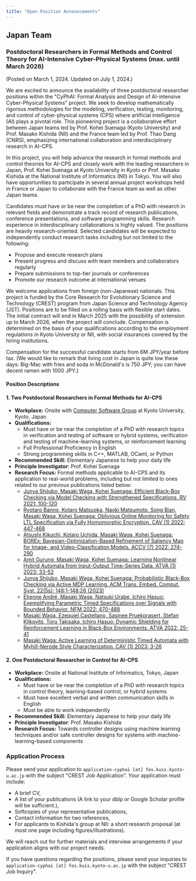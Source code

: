 ```yaml
---
title: "Open Position Announcements"
---
```


## Japan Team

### Postdoctoral Researchers in Formal Methods and Control Theory for AI-Intensive Cyber-Physical Systems (max. until March 2026)

(Posted on March 1, 2024. Updated on July 1, 2024.)

We are excited to announce the availability of three postdoctoral researcher positions within the "CyPhAI: Formal Analysis and Design of AI-intensive Cyber-Physical Systems" project. We seek to develop mathematically rigorous methodologies for the modeling, verification, testing, monitoring, and control of cyber-physical systems (CPS) where artificial intelligence (AI) plays a pivotal role. This pioneering project is a collaborative effort between Japan teams led by Prof. Kohei Suenaga (Kyoto University) and Prof. Masako Kishida (NII) and the France team led by Prof. Thao Dang (CNRS), emphasizing international collaboration and interdisciplinary research in AI-CPS.

In this project, you will help advance the research in formal methods and control theories for AI-CPS and closely work with the leading researchers in Japan, Prof. Kohei Suenaga at Kyoto University in Kyoto or Prof. Masako Kishida at the National Institute of Informatics (NII) in Tokyo. You will also have opportunities to participate in several annual project workshops held in France or Japan to collaborate with the France team as well as other Japan teams.

Candidates must have or be near the completion of a PhD with research in relevant fields and demonstrate a track record of research publications, conference presentations, and software programming skills. Research experience in interdisciplinary collaborations is highly valued. The positions are heavily research-oriented. Selected candidates will be expected to independently conduct research tasks including but not limited to the following:
- Propose and execute research plans
- Present progress and discuss with team members and collaborators regularly
- Prepare submissions to top-tier journals or conferences
- Promote our research outcome at international venues

We welcome applications from foreign (non-Japanese) nationals. This project is funded by the Core Research for Evolutionary Science and Technology (CREST) program from Japan Science and Technology Agency (JST). Positions are to be filled on a rolling basis with flexible start dates. The initial contract will end in March 2025 with the possibility of extension up to March 2026, when the project will conclude. Compensation is determined on the basis of your qualifications according to the employment regulations in Kyoto University or NII, with social insurances covered by the hiring institutions.

Compensation for the successful candidate starts from 6M JPY/year before tax. (We would like to remark that living cost in Japan is quite low these days: Big-Mac with fries and soda in McDonald's is 750 JPY; you can have decent ramen with 1000 JPY.)

#### Position Descriptions

#### 1. Two Postdoctoral Researchers in Formal Methods for AI-CPS
- **Workplace:** Onsite with [Computer Software Group] at Kyoto University, Kyoto, Japan
- **Qualifications:**
    + Must have or be near the completion of a PhD with research topics in verification and testing of software or hybrid systems, verification and testing of machine-learning systems, or reinforcement learning
    + Full Professional Proficiency in English
    + Strong programming skills in C++, MATLAB, OCaml, or Python
- **Recommended Skill:** Elementary Japanese to help your daily life
- **Principle Investigator**: Prof. Kohei Suenaga
- **Research Focus:** Formal methods applicable to AI-CPS and its application to real-world problems, including but not limited to ones related to our previous publications listed below:
    + [Junya Shijubo, Masaki Waga, Kohei Suenaga: Efficient Black-Box Checking via Model Checking with Strengthened Specifications. RV 2021: 100-120](https://arxiv.org/abs/2109.04656)
    + [Ryotaro Banno, Kotaro Matsuoka, Naoki Matsumoto, Song Bian, Masaki Waga, Kohei Suenaga: Oblivious Online Monitoring for Safety LTL Specification via Fully Homomorphic Encryption. CAV (1) 2022: 447-468](https://arxiv.org/abs/2206.03582)
    + [Atsushi Kikuchi, Kotaro Uchida, Masaki Waga, Kohei Suenaga: BOREx: Bayesian-Optimization-Based Refinement of Saliency Map for Image- and Video-Classification Models. ACCV (7) 2022: 274-290](https://arxiv.org/abs/2210.17130)
    + [Amit Gurung, Masaki Waga, Kohei Suenaga: Learning Nonlinear Hybrid Automata from Input-Output Time-Series Data. ATVA (1) 2023: 33-52](https://arxiv.org/abs/2301.03915)
    + [Junya Shijubo, Masaki Waga, Kohei Suenaga: Probabilistic Black-Box Checking via Active MDP Learning. ACM Trans. Embed. Comput. Syst. 22(5s): 148:1-148:26 (2023)](https://arxiv.org/abs/2308.07930)
    + [Étienne André, Masaki Waga, Natsuki Urabe, Ichiro Hasuo: Exemplifying Parametric Timed Specifications over Signals with Bounded Behavior. NFM 2022: 470-488](https://arxiv.org/abs/2203.13247)
    + [Masaki Waga, Ezequiel Castellano, Sasinee Pruekprasert, Stefan Klikovits, Toru Takisaka, Ichiro Hasuo: Dynamic Shielding for Reinforcement Learning in Black-Box Environments. ATVA 2022: 25-41](https://arxiv.org/abs/2207.13446)
    + [Masaki Waga: Active Learning of Deterministic Timed Automata with Myhill-Nerode Style Characterization. CAV (1) 2023: 3-26](https://arxiv.org/abs/2305.17742)

[Computer Software Group]: https://www.fos.kuis.kyoto-u.ac.jp/


#### 2. One Postdoctoral Researcher in Control for AI-CPS

- **Workplace:** Onsite at National Institute of Informatics, Tokyo, Japan
- **Qualifications:**
    + Must have or be near the completion of a PhD with research topics in control theory, learning-based control, or hybrid systems
    + Must have excellent verbal and written communication skills in English
    + Must be able to work independently
- **Recommended Skill:** Elementary Japanese to help your daily life
- **Principle Investigator**: Prof. Masako Kishida
- **Research Focus:** Towards controller designs using machine learning techniques and/or safe controller designs for systems with machine-learning-based components


### Application Process

Please send your application to `application-cyphai [at] fos.kuis.kyoto-u.ac.jp` with the subject "CREST Job Application". Your application must include:
- A brief CV,
- A list of your publications (A link to your dblp or Google Scholar profile will be sufficient.),
- Softcopies of your representative publications,
- Contact information for two references,
- For applicants to Kishida's group at NII: a short research proposal (at most one page including figures/illustrations).

We will reach out for further materials and interview arrangements if your application aligns with our project needs.

If you have questions regarding the positions, please send your inquiries to `application-cyphai [at] fos.kuis.kyoto-u.ac.jp` with the subject "CREST Job Inquiry".

